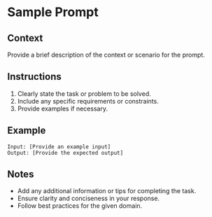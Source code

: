 # Sample Prompt

## Context

Provide a brief description of the context or scenario for the prompt.

## Instructions

1. Clearly state the task or problem to be solved.
2. Include any specific requirements or constraints.
3. Provide examples if necessary.

## Example

```
Input: [Provide an example input]
Output: [Provide the expected output]
```

## Notes

- Add any additional information or tips for completing the task.
- Ensure clarity and conciseness in your response.
- Follow best practices for the given domain.
